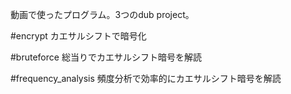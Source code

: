 動画で使ったプログラム。3つのdub project。

#encrypt
カエサルシフトで暗号化

#bruteforce
総当りでカエサルシフト暗号を解読

#frequency_analysis
頻度分析で効率的にカエサルシフト暗号を解読
